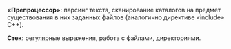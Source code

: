 **«Препроцессор»**: парсинг текста, сканирование каталогов на предмет существования в них заданных файлов (аналогично директиве «include» C++).

**Стек**: регулярные выражения, работа с файлами, директориями.
